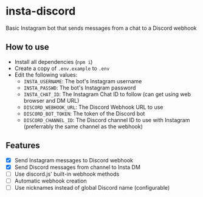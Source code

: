 # insta-discord
Basic Instagram bot that sends messages from a chat to a Discord webhook

## How to use
- Install all dependencies (`npm i`)
- Create a copy of `.env.example` to `.env` 
- Edit the following values:
	- `INSTA_USERNAME`: The bot's Instagram username
	- `INSTA_PASSWD`: The bot's Instagram password
	- `INSTA_CHAT_ID`: The Instagram Chat ID to follow (can get using web browser and DM URL) 
	- `DISCORD_WEBHOOK_URL`: The Discord Webhook URL to use
	- `DISCORD_BOT_TOKEN`: The token of the Discord bot
	- `DISCORD_CHANNEL_ID`: The Discord channel ID to use with Instagram (preferrably the same channel as the webhook) 

## Features
- [X] Send Instagram messages to Discord webhook
- [X] Send Discord messages from channel to Insta DM
- [ ] Use discord.js' built-in webhook methods
- [ ] Automatic webhook creation
- [ ] Use nicknames instead of global Discord name (configurable)